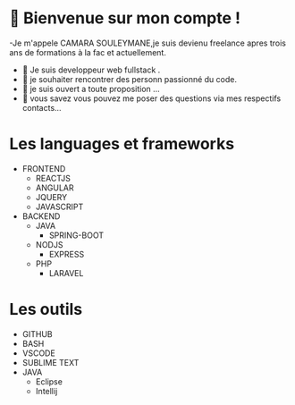 
 # 🔭 Bienvenue sur mon compte !
-Je m'appele CAMARA SOULEYMANE,je suis devienu freelance apres trois ans de formations à la fac et actuellement. 
- 🌱 Je suis developpeur web fullstack .
- 👯 je souhaiter rencontrer des personn passionné du code.
- 🤔 je suis ouvert a toute proposition  ...
- 💬 vous savez vous pouvez me poser des questions via mes respectifs contacts...
# Les languages et frameworks
- FRONTEND 
   - REACTJS
   - ANGULAR
   - JQUERY
   - JAVASCRIPT
- BACKEND
  - JAVA 
    - SPRING-BOOT
  - NODJS
    - EXPRESS
  - PHP
    - LARAVEL

# Les outils
 - GITHUB
 - BASH
 - VSCODE
 - SUBLIME TEXT
 - JAVA
   - Eclipse
   - Intellij
  
   
 
 

<!--
**workhard2021/workhard2021** is a ✨ _special_ ✨ repository because its `README.md` (this file) appears on your GitHub profile.

Here are some ideas to get you started:
### Hi there 👋
- 🔭  Je suis camara camara souleymane ...
- 🌱 Je suis developpeur web  ...
- 👯 je chercher des personnes ou une equipe motiver pour l'amour des codes ...
- 🤔 je suis ouvert a toute proposition  ...
- 💬 vous savez vous pouvez me poser des question via mes respectifs contacts...
- 📫 How to reach me: ...
- 😄 Pronouns: ...
- ⚡ Fun fact: ...
-->
